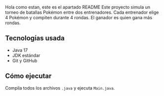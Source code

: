 Hola como estan, este es el apartado README
Este proyecto simula un torneo de batallas Pokémon entre dos entrenadores. Cada entrenador elige 4 Pokémon y compiten durante 4 rondas. El ganador es quien gana más rondas.

## Tecnologías usada
- Java 17
- JDK estándar
- Git y GitHub

## Cómo ejecutar
Compila todos los archivos `.java` y ejecuta `Main.java`.

